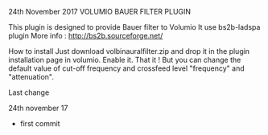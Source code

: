 24th November 2017
	VOLUMIO BAUER FILTER PLUGIN


This plugin is designed to provide Bauer filter to Volumio
It use bs2b-ladspa plugin
More info : http://bs2b.sourceforge.net/

How to install
Just download volbinauralfilter.zip and drop it in the plugin installation page in volumio.
Enable it. That it !
But you can change the default value of cut-off frequency and crossfeed level
"frequency" and "attenuation".


Last change

24th november 17

- first commit



